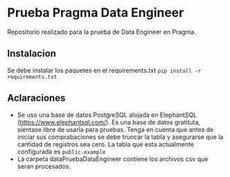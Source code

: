 # Prueba Pragma Data Engineer
Repositorio realizado para la prueba de Data Engineer en Pragma.

## Instalacion
Se debe instalar los paquetes en el requirements.txt 
```pip install -r requirements.txt```


## Aclaraciones

* Se uso una base de datos PostgreSQL alojada en ElephantSQL (https://www.elephantsql.com/). Es una base de datos gratituta, sientase libre de usarla para pruebas. Tenga en cuenta que antes de iniciar sus comprabaciones se debe truncar la tabla y asegurarse que la cantidad de registros sea cero. La tabla que esta actualmente configurada es ```public.example```
* La carpeta dataPruebaDataEngineer contiene los archivos csv que seran procesados.



